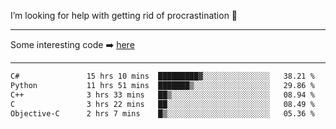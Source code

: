 I’m looking for help with getting rid of procrastination 🤔

-----

Some interesting code :arrow_right: [here](https://github.com/zhen8838/playground)

-----

<!--START_SECTION:waka-->

```txt
C#               15 hrs 10 mins  █████████▓░░░░░░░░░░░░░░░   38.21 %
Python           11 hrs 51 mins  ███████▒░░░░░░░░░░░░░░░░░   29.86 %
C++              3 hrs 33 mins   ██▒░░░░░░░░░░░░░░░░░░░░░░   08.94 %
C                3 hrs 22 mins   ██░░░░░░░░░░░░░░░░░░░░░░░   08.49 %
Objective-C      2 hrs 7 mins    █▒░░░░░░░░░░░░░░░░░░░░░░░   05.36 %
```

<!--END_SECTION:waka-->

<!--
**zhen8838/zhen8838** is a ✨ _special_ ✨ repository because its `README.md` (this file) appears on your GitHub profile.

Here are some ideas to get you started:

- 🔭 I’m currently working on ...
- 🌱 I’m currently learning ...
- 👯 I’m looking to collaborate on ...
 ...
- 💬 Ask me about ...
- 📫 How to reach me: ...
- 😄 Pronouns: ...
- ⚡ Fun fact: ...
-->
